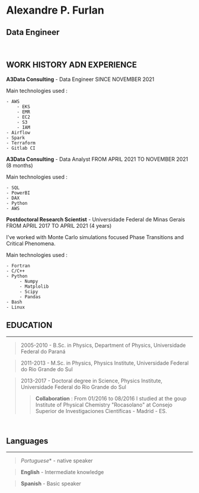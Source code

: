 # **Alexandre P. Furlan**
## Data Engineer

&nbsp;
&nbsp;
&nbsp;


## WORK HISTORY ADN EXPERIENCE

**A3Data Consulting** - Data Engineer 
SINCE NOVEMBER 2021 

Main technologies used : 

    - AWS 
        - EKS
        - EMR
        - EC2
        - S3
        - IAM
    - Airflow
    - Spark
    - Terraform
    - Gitlab CI

**A3Data Consulting** - Data Analyst
FROM APRIL 2021 TO NOVEMBER 2021 (8 months)

Main technologies used : 
    
    - SQL
    - PowerBI
    - DAX
    - Python
    - AWS


**Postdoctoral Research Scientist** - Universidade Federal de Minas Gerais
FROM APRIL 2017 TO APRIL 2021 (4 years)

I've worked with Monte Carlo simulations focused Phase Transitions and Critical Phenomena. 

Main technologies used : 
    
    - Fortran
    - C/C++
    - Python
         - Numpy
         - Matplolib
         - Scipy
         - Pandas
    - Bash
    - Linux 

## EDUCATION
---
> 2005-2010 - B.Sc. in Physics, Department of Physics, Universidade Federal do Paraná 

> 2011-2013 - M.Sc. in Physics, Physics Institute, Universidade Federal do Rio Grande do Sul 

> 2013-2017 - Doctoral degree in Science, Physics Institute, Universidade Federal do Rio Grande do Sul 
>> **Collaboration** : From 01/2016 to 08/2016 I studied at the goup Institute of Physical Chemistry 
"Rocasolano" at Consejo Superior de Investigaciones 
Científicas - Madrid - ES.

&nbsp;
&nbsp;
&nbsp;

## Languages 
---
> *Portuguese** - native speaker

> **English** - Intermediate knowledge

> **Spanish** - Basic speaker
